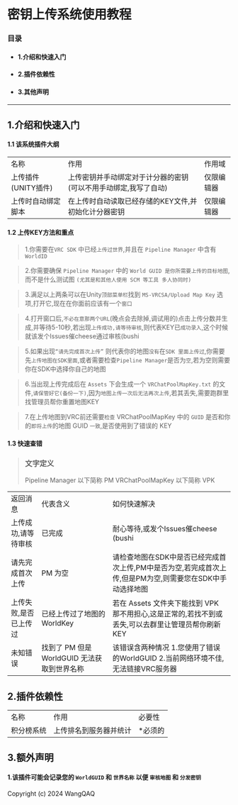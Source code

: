 #  密钥上传系统使用教程
### 目录
* #### 1.介绍和快速入门
* #### 2.插件依赖性
* #### 3.其他声明
---
## 1.介绍和快速入门
#### 1.1 该系统插件大纲

<table>
   <tr>
         <td>名称</td>
         <td>作用</td>
     	  <td>作用域</td>
   </tr>
	<tr>
        <td>上传插件(UNITY插件)</td>
        <td>上传密钥并手动绑定对于计分器的密钥 (可以不用手动绑定,我写了自动)</td>
        <td>仅限编辑器</td>
   </tr>
  	<tr>
        <td>上传时自动绑定脚本</td>
        <td>在上传时自动读取已经存储的KEY文件,并初始化计分器密钥</td>
        <td>仅限编辑器</td>
    </tr>
</table>

#### 1.2 上传KEY方法和重点
> 1.你需要在`VRC SDK` 中已经`上传过世界`,并且在 `Pipeline Manager` 中含有`WorldID`<br>

> 2.你需要确保 `Pipeline Manager` 中的 `World GUID 是你所需要上传的目标地图`,而不是什么测试图 `(尤其是和其他人使用 SCM 等工具 多人协同时)`<br>

> 3.满足以上两条可以在Unity`顶部菜单栏`找到 `MS-VRCSA/Upload Map Key` 选项,打开它,现在在你面前应该有一个`窗口`<br>

> 4.打开窗口后,`不必在意那两个URL`(晚点会去除掉,调试用的)点击上传分数并生成,并等待5-10秒,若出现`上传成功,请等待审核`,则代表KEY已`成功录入`,这个时候就该发个Issues催cheese通过审核(bushi<br>

> 5.如果出现`“请先完成首次上传”` 则代表你的地图`没有`在`SDK 里面上传过`,你需要先`上传地图在SDK里面`,或者需要检查`Pipeline Manager`是否为`空`,若为空则需要你在SDK中选择你自己的地图<br>

> 6.当出现上传完成后在 `Assets` 下会生成一个 `VRChatPoolMapKey.txt` 的文件,`请保管好它(备份一下)`,因为`地图上传一次后无法再次上传`,若其丢失,需要跑群里找管理员帮你重置地图KEY<br>

> 7.在上传地图到VRC前还需要`检查` VRChatPoolMapKey 中的 `GUID` 是否和你的`即将上传`的地图 GUID `一致`,是否使用到了错误的 KEY<br>

#### 1.3 快速查错

> ### 文字定义 
> 	Pipeline Manager 以下简称 PM
> 	VRChatPoolMapKey 以下简称 VPK

<table>	
   <tr>
         <td>返回消息</td>
         <td>代表含义</td>
     	  <td>如何快速解决</td>
   </tr>
	<tr>
        <td>上传成功,请等待审核</td>
        <td>已完成</td>
        <td>耐心等待,或发个Issues催cheese (bushi</td>
   </tr>
  	<tr>
        <td>请先完成首次上传</td>
        <td>PM 为空</td>
        <td>请检查地图在SDK中是否已经完成首次上传,PM中是否为空,若完成首次上传,但是PM为空,则需要您在SDK中手动选择地图</td>
   </tr>
   <tr>
        <td>上传失败,是否已上传过</td>
        <td>已经上传过了地图的 WorldKey</td>
        <td>若在 Assets 文件夹下能找到 VPK 那不用担心,这是正常的,若找不到或丢失,可以去群里让管理员帮你刷新KEY</td>
   </tr>
   <tr>
        <td>未知错误</td>
        <td>找到了 PM 但是 WorldGUID 无法获取到世界名称</td>
        <td>该错误含两种情况 1.您使用了错误的WorldGUID 2.当前网络环境不佳,无法链接VRC服务器</td>
   </tr>
</table>

##  2.插件依赖性

<table>
   <tr>
         <td>名称</td>
         <td>作用</td>
     	  <td>必要性</td>
   </tr>
	<tr>
        <td>积分榜系统</td>
        <td>上传排名到服务器并统计</td>
        <td>*必须的</td>
   </tr>
</table>

## 3.额外声明 
#### 1.该插件可能会记录您的 `WorldGUID` 和 `世界名称` 以便 `审核地图` 和 `分发密钥`

Copyright (c) 2024 WangQAQ
